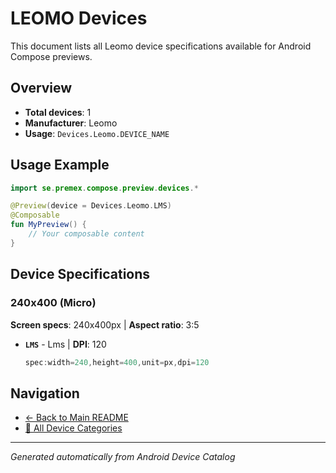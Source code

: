 # LEOMO Devices

This document lists all Leomo device specifications available for Android Compose previews.

## Overview

- **Total devices**: 1
- **Manufacturer**: Leomo
- **Usage**: `Devices.Leomo.DEVICE_NAME`

## Usage Example

```kotlin
import se.premex.compose.preview.devices.*

@Preview(device = Devices.Leomo.LMS)
@Composable
fun MyPreview() {
    // Your composable content
}
```

## Device Specifications

### 240x400 (Micro)

**Screen specs**: 240x400px | **Aspect ratio**: 3:5

- **`LMS`** - Lms | **DPI**: 120
  ```kotlin
  spec:width=240,height=400,unit=px,dpi=120
  ```

## Navigation

- [← Back to Main README](../../README.md)
- [📱 All Device Categories](../README.md)

---
*Generated automatically from Android Device Catalog*
